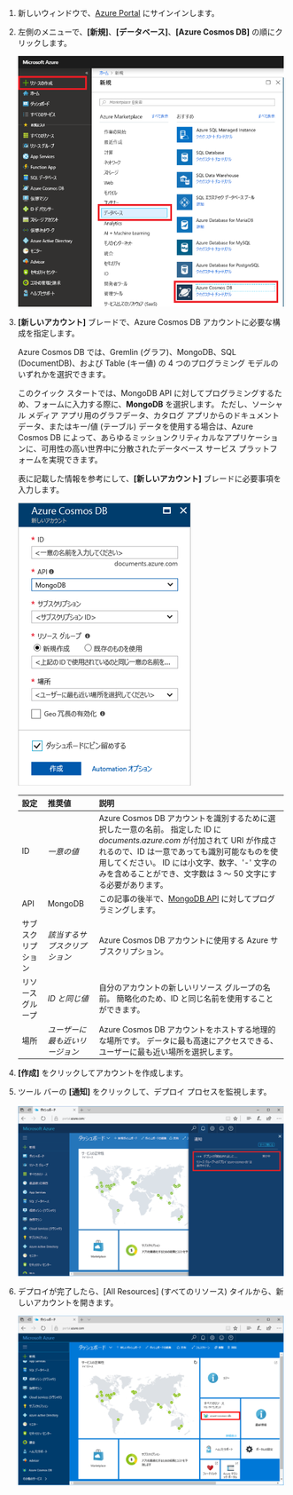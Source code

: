 1. 新しいウィンドウで、[Azure Portal](https://portal.azure.com/) にサインインします。
2. 左側のメニューで、**[新規]**、**[データベース]**、**[Azure Cosmos DB]** の順にクリックします。
   
   ![その他のサービスと Azure Cosmos DB が強調表示された Azure Portal のスクリーンショット](./media/cosmos-db-create-dbaccount-mongodb/create-nosql-db-databases-json-tutorial-1.png)

3. **[新しいアカウント]** ブレードで、Azure Cosmos DB アカウントに必要な構成を指定します。 

    Azure Cosmos DB では、Gremlin (グラフ)、MongoDB、SQL (DocumentDB)、および Table (キー値) の 4 つのプログラミング モデルのいずれかを選択できます。 
       
    このクイック スタートでは、MongoDB API に対してプログラミングするため、フォームに入力する際に、**MongoDB** を選択します。 ただし、ソーシャル メディア アプリ用のグラフデータ、カタログ アプリからのドキュメント データ、またはキー/値 (テーブル) データを使用する場合は、Azure Cosmos DB によって、あらゆるミッションクリティカルなアプリケーションに、可用性の高い世界中に分散されたデータベース サービス プラットフォームを実現できます。

    表に記載した情報を参考にして、**[新しいアカウント]** ブレードに必要事項を入力します。
 
    ![新しい Azure Cosmos DB ブレードのスクリーン ショット](./media/cosmos-db-create-dbaccount-mongodb/create-nosql-db-databases-json-tutorial-2.png)
   
    設定|推奨値|説明
    ---|---|---
    ID|*一意の値*|Azure Cosmos DB アカウントを識別するために選択した一意の名前。 指定した ID に *documents.azure.com* が付加されて URI が作成されるので、ID は一意であっても識別可能なものを使用してください。 ID には小文字、数字、'-' 文字のみを含めることができ、文字数は 3 ～ 50 文字にする必要があります。
    API|MongoDB|この記事の後半で、[MongoDB API](../articles/documentdb/documentdb-protocol-mongodb.md) に対してプログラミングします。|
    サブスクリプション|*該当するサブスクリプション*|Azure Cosmos DB アカウントに使用する Azure サブスクリプション。 
    リソース グループ|*ID と同じ値*|自分のアカウントの新しいリソース グループの名前。 簡略化のため、ID と同じ名前を使用することができます。 
    場所|*ユーザーに最も近いリージョン*|Azure Cosmos DB アカウントをホストする地理的な場所です。 データに最も高速にアクセスできる、ユーザーに最も近い場所を選択します。

4. **[作成]** をクリックしてアカウントを作成します。
5. ツール バーの **[通知]** をクリックして、デプロイ プロセスを監視します。

    ![デプロイが開始したという通知](./media/cosmos-db-create-dbaccount-mongodb/azure-documentdb-nosql-notification.png)

6.  デプロイが完了したら、[All Resources] \(すべてのリソース) タイルから、新しいアカウントを開きます。 

    ![[All Resources] \(すべてのリソース) タイルの DocumentDB アカウント](./media/cosmos-db-create-dbaccount-mongodb/azure-documentdb-all-resources.png)
